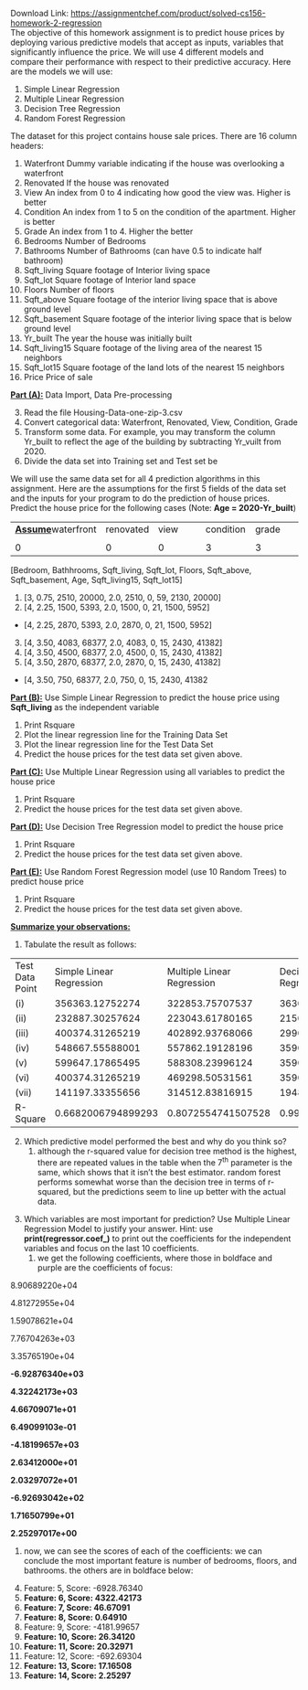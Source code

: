 Download Link: https://assignmentchef.com/product/solved-cs156-homework-2-regression
<br>
The objective of this homework assignment is to predict house prices by deploying various predictive models that accept as inputs, variables that significantly influence the price. We will use 4 different models and compare their performance with respect to their predictive accuracy. Here are the models we will use:

<ol>

 <li>Simple Linear Regression</li>

 <li>Multiple Linear Regression</li>

 <li>Decision Tree Regression</li>

 <li>Random Forest Regression</li>

</ol>




The dataset for this project contains house sale prices. There are 16 column headers:

<ol>

 <li>Waterfront Dummy variable indicating if the house was overlooking a waterfront</li>

 <li>Renovated If the house was renovated</li>

 <li>View An index from 0 to 4 indicating how good the view was. Higher is better</li>

 <li>Condition An index from 1 to 5 on the condition of the apartment. Higher is better</li>

 <li>Grade An index from 1 to 4. Higher the better</li>

 <li>Bedrooms Number of Bedrooms</li>

 <li>Bathrooms Number of Bathrooms (can have 0.5 to indicate half bathroom)</li>

 <li>Sqft_living Square footage of Interior living space</li>

 <li>Sqft_lot Square footage of Interior land space</li>

 <li>Floors Number of floors</li>

 <li>Sqft_above Square footage of the interior living space that is above ground level</li>

 <li>Sqft_basement Square footage of the interior living space that is below ground level</li>

 <li>Yr_built             The year the house was initially built</li>

 <li>Sqft_living15 Square footage of the living area of the nearest 15 neighbors</li>

 <li>Sqft_lot15 Square footage of the land lots of the nearest 15 neighbors</li>

 <li>Price Price of sale</li>

</ol>




<strong><u>Part (A):</u></strong> Data Import, Data Pre-processing

<ol start="3">

 <li>Read the file Housing-Data-one-zip-3.csv</li>

 <li>Convert categorical data: Waterfront, Renovated, View, Condition, Grade</li>

 <li>Transform some data. For example, you may transform the column Yr_built to reflect the age of the building by subtracting Yr_vuilt from 2020.</li>

 <li>Divide the data set into Training set and Test set be</li>

</ol>




We will use the same data set for all 4 prediction algorithms in this assignment. Here are the assumptions for the first 5 fields of the data set and the inputs for your program to do the prediction of house prices. Predict the house price for the following cases (Note: <strong>Age = 2020-Yr_built</strong>)




<table width="359">

 <tbody>

  <tr>

   <td width="79"><strong><u>Assume</u></strong>waterfront</td>

   <td width="76">renovated</td>

   <td width="67">view</td>

   <td width="71">condition</td>

   <td width="67"> grade</td>

  </tr>

  <tr>

   <td width="79"><strong><u> </u></strong></td>

   <td width="76"><u> </u></td>

   <td width="67"><u> </u></td>

   <td width="71"><u> </u></td>

   <td width="67"><u> </u></td>

  </tr>

  <tr>

   <td width="79">0</td>

   <td width="76">0</td>

   <td width="67">0</td>

   <td width="71">3</td>

   <td width="67">3</td>

  </tr>

 </tbody>

</table>




[Bedroom, Bathhrooms, Sqft_living, Sqft_lot, Floors, Sqft_above, Sqft_basement, Age, Sqft_living15, Sqft_lot15]

<ol>

 <li>[3, 0.75, 2510, 20000, 2.0, 2510, 0, 59, 2130, 20000]</li>

 <li>[4, 2.25, 1500, 5393, 2.0, 1500, 0, 21, 1500,    5952]</li>

</ol>

<ul>

 <li>[4, 2.25, 2870, 5393, 2.0, 2870, 0, 21, 1500, 5952]</li>

</ul>

<ol start="3">

 <li>[4, 3.50, 4083, 68377, 2.0, 4083, 0, 15, 2430, 41382]</li>

 <li>[4, 3.50, 4500, 68377, 2.0, 4500, 0, 15, 2430, 41382]</li>

 <li>[4, 3.50, 2870, 68377, 2.0, 2870, 0, 15, 2430, 41382]</li>

</ol>

<ul>

 <li>[4, 3.50, 750, 68377, 2.0,   750, 0, 15, 2430, 41382</li>

</ul>







<strong><u>Part (B):</u></strong>  Use Simple Linear Regression to predict the house price using <strong>Sqft_living</strong> as the independent variable

<ol>

 <li>Print Rsquare</li>

 <li>Plot the linear regression line for the Training Data Set</li>

 <li>Plot the linear regression line for the Test Data Set</li>

 <li>Predict the house prices for the test data set given above.</li>

</ol>

<strong><u>Part (C):</u></strong>  Use Multiple Linear Regression using all variables to predict the house price




<ol>

 <li>Print Rsquare</li>

 <li>Predict the house prices for the test data set given above.</li>

</ol>

<strong><u>Part (D):</u></strong>  Use Decision Tree Regression model to predict the house price

<ol>

 <li>Print Rsquare</li>

 <li>Predict the house prices for the test data set given above.</li>

</ol>

<strong><u>Part (E):</u></strong>  Use Random Forest Regression model (use 10 Random Trees) to predict house price

<ol>

 <li>Print Rsquare</li>

 <li>Predict the house prices for the test data set given above.</li>

</ol>







<strong><u>Summarize your observations:</u></strong>

<ol>

 <li>Tabulate the result as follows:</li>

</ol>







<table>

 <tbody>

  <tr>

   <td width="112">Test Data Point</td>

   <td width="116">Simple Linear Regression</td>

   <td width="116">Multiple Linear Regression</td>

   <td width="116">Decision Tree Regression</td>

   <td width="116">Random Forest Regression</td>

  </tr>

  <tr>

   <td width="112">(i)</td>

   <td width="116">356363.12752274 </td>

   <td width="116">322853.75707537 </td>

   <td width="116">363000 </td>

   <td width="116">405900 </td>

  </tr>

  <tr>

   <td width="112">(ii)</td>

   <td width="116">232887.30257624 </td>

   <td width="116">223043.61780165 </td>

   <td width="116">215000 </td>

   <td width="116">218050 </td>

  </tr>

  <tr>

   <td width="112">(iii)</td>

   <td width="116">400374.31265219 </td>

   <td width="116">402892.93768066 </td>

   <td width="116">299000 </td>

   <td width="116">317590 </td>

  </tr>

  <tr>

   <td width="112">(iv)</td>

   <td width="116">548667.55588001 </td>

   <td width="116">557862.19128196 </td>

   <td width="116">359000 </td>

   <td width="116">474178.8 </td>

  </tr>

  <tr>

   <td width="112">(v)</td>

   <td width="116">599647.17865495 </td>

   <td width="116">588308.23996124 </td>

   <td width="116">359000 </td>

   <td width="116">474178.8 </td>

  </tr>

  <tr>

   <td width="112">(vi)</td>

   <td width="116">400374.31265219 </td>

   <td width="116">469298.50531561 </td>

   <td width="116">359000 </td>

   <td width="116">422128.8 </td>

  </tr>

  <tr>

   <td width="112">(vii)</td>

   <td width="116">141197.33355656 </td>

   <td width="116">314512.83816915 </td>

   <td width="116">194820 </td>

   <td width="116">294180 </td>

  </tr>

  <tr>

   <td width="112">R-Square</td>

   <td width="116">0.6682006794899293 </td>

   <td width="116">0.8072554741507528 </td>

   <td width="116">0.9952504116289396 </td>

   <td width="116">0.9503025303839485 </td>

  </tr>

 </tbody>

</table>




<ol start="2">

 <li>Which predictive model performed the best and why do you think so?

  <ol>

   <li>although the r-squared value for decision tree method is the highest, there are repeated values in the table when the 7<sup>th</sup> parameter is the same, which shows that it isn’t the best estimator. random forest performs somewhat worse than the decision tree in terms of r-squared, but the predictions seem to line up better with the actual data.</li>

  </ol></li>

</ol>




<ol start="3">

 <li>Which variables are most important for prediction? Use Multiple Linear Regression Model to justify your answer. Hint: use <strong>print(regressor.coef_)</strong> to print out the coefficients for the independent variables and focus on the last 10 coefficients.

  <ol>

   <li>we get the following coefficients, where those in boldface and purple are the coefficients of focus:</li>

  </ol></li>

</ol>

8.90689220e+04

4.81272955e+04

1.59078621e+04

7.76704263e+03

3.35765190e+04

<strong>-6.92876340e+03</strong>

<strong>4.32242173e+03</strong>

<strong>4.66709071e+01</strong>

<strong>             6.49099103e-01</strong>

<strong>            -4.18199657e+03</strong>

<strong>             2.63412000e+01</strong>

<strong>             2.03297072e+01</strong>

<strong>            -6.92693042e+02</strong>

<strong>1.71650799e+01</strong>

<strong>2.25297017e+00</strong>

<strong> </strong>

<ol>

 <li>now, we can see the scores of each of the coefficients: we can conclude the most important feature is number of bedrooms, floors, and bathrooms. the others are in boldface below:</li>

</ol>

<ol start="4">

 <li>Feature: 5, Score: -6928.76340</li>

 <li><strong>Feature: 6, Score: 4322.42173</strong></li>

 <li><strong>Feature: 7, Score: 46.67091</strong></li>

 <li><strong>Feature: 8, Score: 0.64910</strong></li>

 <li>Feature: 9, Score: -4181.99657</li>

 <li><strong>Feature: 10, Score: 26.34120</strong></li>

 <li><strong>Feature: 11, Score: 20.32971</strong></li>

 <li>Feature: 12, Score: -692.69304</li>

 <li><strong>Feature: 13, Score: 17.16508</strong></li>

 <li><strong>Feature: 14, Score: 2.25297</strong></li>

</ol>




<strong> </strong>


